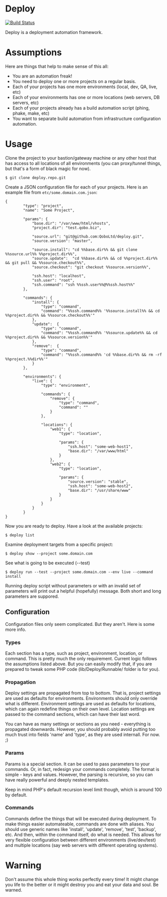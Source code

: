 Deploy
======

[![Build Status](https://travis-ci.org/QoboLtd/deploy.svg?branch=master)](https://travis-ci.org/QoboLtd/deploy)

Deploy is a deployment automation framework.

Assumptions
===========

Here are things that help to make sense of this all:

* You are an automation freak!
* You need to deploy one or more projects on a regular basis.
* Each of your projects has one more environments (local, dev, QA, live, etc)
* Each of your environments has one or more locations (web servers, DB servers, etc)
* Each of your projects already has a build automation script (phing, phake, make, etc)
* You want to separate build automation from infrastructure configuration automation.

Usage
=====

Clone the project to your bastion/gateway machine or any other host that has access to
all locations of all environments (you can proxy/tunnel things, but that's a form of
black magic for now).

```
$ git clone deploy.repo.git
```

Create a JSON configuration file for each of your projects.  Here is an example file from ```etc/some.domain.com.json```:

```
{
		"type": "project",
		"name": "Some Project",

		"params": {
			"base.dir": "/var/www/html/vhosts",
			"project.dir": "test.qobo.biz",

			"source.url": "git@github.com:QoboLtd/deploy.git",
			"source.version": "master",

			"source.install": "cd %%base.dir%% && git clone %%source.url%% %%project.dir%%",
			"source.update":  "cd %%base.dir%% && cd %%project.dir%% && git pull && %%source.checkout%%",
			"source.checkout": "git checkout %%source.version%%",

			"ssh.host": "localhost",
			"ssh.user": "root",
			"ssh.command": "ssh %%ssh.user%%@%%ssh.host%%"
		},

		"commands": {
			"install": { 
				"type": "command", 
				"command": "%%ssh.command%% '%%source.install%% && cd %%project.dir%% && %%source.checkout%%'" 
			},
			"update":  { 
				"type": "command", 
				"command": "%%ssh.command%% '%%source.update%% && cd %%project.dir%% && %%source.version%%'" 
			},
			"remove":  { 
				"type": "command", 
				"command": "%%ssh.command%% 'cd %%base.dir%% && rm -rf %%project.%%dir%%'" 
			}
		},

		"environments": {
			"live": {
				"type": "environment",

				"commands": {
					"remove": { 
						"type": "command", 
						"command": "" 
					}
				},

				"locations": {
					"web1": {
						"type": "location",

						"params": {
							"ssh.host": "some-web-host1",
							"base.dir": "/var/www/html"
						}
					},
					"web2": {
						"type": "location",

						"params": {
							"source.version": "stable",
							"ssh.host": "some-web-host2",
							"base.dir": "/usr/share/www"
						}
					}
				}
			}
		}
}
```

Now you are ready to deploy.  Have a look at the available projects:

```
$ deploy list
```

Examine deployment targets from a specific project:

```
$ deploy show --project some.domain.com
```

See what is going to be executed (--test)

```
$ deploy run --test --project some.domain.com --env live --command install
```

Running deploy script without parameters or with an invalid set of parameters
will print out a helpful (hopefully) message.  Both short and long parameters
are suppored.

Configuration
-------------

Configuration files only seem complicated.  But they aren't.  Here is some 
more info.

### Types

Each section has a type, such as project, environment, location, or command.
This is pretty much the only requirement.  Current logic follows the
assumptions listed above.  But you can easily modify that, if you are
prepared to tweak some PHP code (lib/Deploy/Runnable/ folder is for you).

### Propagation

Deploy settings are propagated from top to bottom.  That is, project settings
are used as defaults for environments.  Environments should only override
what is different.  Environment settings are used as defaults for locations,
which can again redefine things on their own level.  Location settings are
passed to the command sections, which can have their last word.

You can have as many settings or sections as you need - everything is propagated
downwards.  However, you should probably avoid putting too much trust into
fields 'name' and 'type', as they are used internall.  For now. ;)

### Params

Params is a special section.  It can be used to pass parameters to your commands.
Or, in fact, redesign your commands completely.  The format is simple - keys and
values.  However, the parsing is recursive, so you can have really powerful and
deeply nested templates.

Keep in mind PHP's default recursion level limit though, which is around 100 by
default.

### Commands

Commands define the things that will be executed during deployment.  To make things
easier automateable, commands are done with aliases.  You should use generic names
like 'install', 'update', 'remove', 'test', 'backup', etc.  And then, within the 
command itself, do what is needed.  This allows for very flexible configuration
between different environments (live/dev/test) and multiple locations (say web 
servers with different operating systems).


Warning
=======

Don't assume this whole thing works perfectly every time!  It might change you life
to the better or it might destroy you and eat your data and soul.  Be warned.
